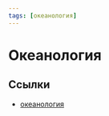 ```yaml
---
tags: [океанология]
---
```

# Океанология

## Ссылки

* [океанология](https://ru.wikipedia.org/wiki/%D0%9E%D0%BA%D0%B5%D0%B0%D0%BD%D0%BE%D0%BB%D0%BE%D0%B3%D0%B8%D1%8F "Океанология")
